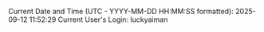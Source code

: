 Current Date and Time (UTC - YYYY-MM-DD HH:MM:SS formatted): 2025-09-12 11:52:29
Current User's Login: luckyaiman
